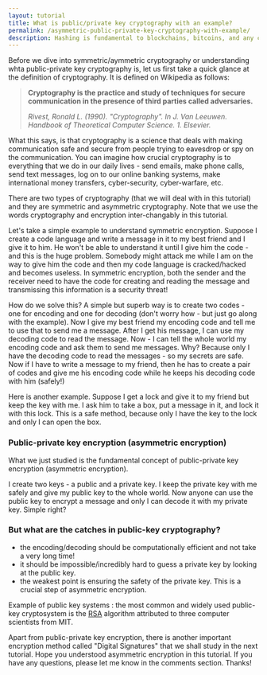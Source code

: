 ```yaml
---
layout: tutorial
title: What is public/private key cryptography with an example?
permalink: /asymmetric-public-private-key-cryptography-with-example/
description: Hashing is fundamental to blockchains, bitcoins, and any cryptocurrency and in this lesson, we look at the basic properties of hashing and how these properties makes hashing attractive to blockchains and cryptocurrencies. 
---
```

Before we dive into symmetric/aymmetric cryptography or understanding whta public-private key cryptography is, let us first take a quick glance at the definition of cryptography. It is defined on Wikipedia as follows:

> **Cryptography is the practice and study of techniques for secure communication in the presence of third parties called adversaries.**
>
> _Rivest, Ronald L. (1990). "Cryptography". In J. Van Leeuwen. Handbook of Theoretical Computer Science. 1. Elsevier._


What this says, is that cryptography is a science that deals with making communication safe and secure from people trying to eavesdrop or spy on the communication. You can imagine how crucial cryptography is to everything that we do in our daily lives - send emails, make phone calls, send text messages, log on to our online banking systems, make international money transfers, cyber-security, cyber-warfare, etc.

There are two types of cryptography (that we will deal with in this tutorial) and they are symmetric and asymmetric cryptography. Note that we use the words cryptography and encryption inter-changably in this tutorial. 

Let's take a simple example to understand symmetric encryption. Suppose I create a code language and write a message in it to my best friend and I give it to him. He won't be able to understand it until I give him the code - and this is the huge problem. Somebody might attack me while I am on the way to give him the code and then my code language is cracked/hacked and becomes useless. In symmetric encryption, both the sender and the receiver need to have the code for creating and reading the message and transmissing this information is a security threat! 

How do we solve this? A simple but superb way is to create two codes - one for encoding and one for decoding (don't worry how - but just go along with the example). Now I give my best friend my encoding code and tell me to use that to send me a message. After I get his message, I can use my decoding code to read the message. Now - I can tell the whole world my encoding code and ask them to send me messages. Why? Because only I have the decoding code to read the messages - so my secrets are safe. Now if I have to write a message to my friend, then he has to create a pair of codes and give me his encoding code while he keeps his decoding code with him (safely!)

Here is another example. Suppose I get a lock and give it to my friend but keep the key with me. I ask him to take a box, put a message in it, and lock it with this lock. This is a safe method, because only I have the key to the lock and only I can open the box. 

### Public-private key encryption (asymmetric encryption)
What we just studied is the fundamental concept of public-private key encryption (asymmetric encryption). 

I create two keys - a public and a private key. I keep the private key with me safely and give my public key to the whole world. Now anyone can use the public key to encrypt a message and only I can decode it with my private key. Simple right?

### But what are the catches in public-key cryptography?
* the encoding/decoding should be computationally efficient and not take a very long time! 
* it should be impossible/incredibly hard to guess a private key by looking at the public key. 
* the weakest point is ensuring the safety of the private key. This is a crucial step of asymmetric encryption. 

Example of public key systems : the most common and widely used public-key cryptosystem is the [RSA](https://en.wikipedia.org/wiki/RSA_(cryptosystem)) algorithm attributed to three computer scientists from MIT.

Apart from public-private key encryption, there is another important encryption method called "Digital Signatures" that we shall study in the next tutorial. Hope you understood asymmetric encryption in this tutorial. If you have any questions, please let me know in the comments section. Thanks! 
